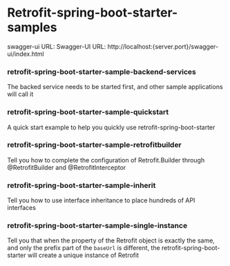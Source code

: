 # Retrofit-spring-boot-starter-samples

swagger-ui URL: Swagger-UI URL: http://localhost:{server.port}/swagger-ui/index.html

### retrofit-spring-boot-starter-sample-backend-services

The backed service needs to be started first, and other sample applications will call it

### retrofit-spring-boot-starter-sample-quickstart

A quick start example to help you quickly use retrofit-spring-boot-starter

### retrofit-spring-boot-starter-sample-retrofitbuilder

Tell you how to complete the configuration of Retrofit.Builder through @RetrofitBuilder and @RetrofitInterceptor

### retrofit-spring-boot-starter-sample-inherit

Tell you how to use interface inheritance to place hundreds of API interfaces

### retrofit-spring-boot-starter-sample-single-instance

Tell you that when the property of the Retrofit object is exactly the same, and only the prefix part of the `baseUrl` is
different, the retrofit-spring-boot-starter will create a unique instance of Retrofit